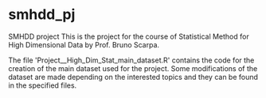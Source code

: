 # smhdd_pj
SMHDD project
This is the project for the course of Statistical Method for High Dimensional Data by Prof. Bruno Scarpa. 

The file 'Project__High_Dim_Stat_main_dataset.R' contains the code for the creation of the main dataset used for the project. Some modifications of the dataset are made depending on the interested topics and they can be found in the specified files.
